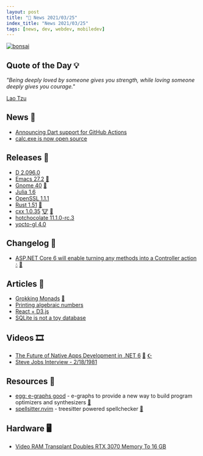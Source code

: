 ```yaml
---
layout: post
title: "📜 News 2021/03/25"
index_title: "News 2021/03/25"
tags: [news, dev, webdev, mobiledev]
---
```


<a href="https://daily-tech-news.github.io/2021/03/24/news.html">
  <img src="https://user-images.githubusercontent.com/430272/112575003-39f3f200-8dce-11eb-9e03-48b909dfa27a.jpeg"
     alt="bonsai"
     class="image">
</a>

## Quote of the Day 💡

_"Being deeply loved by someone gives you strength, while loving someone deeply gives you courage."_

[Lao Tzu](https://en.wikipedia.org/wiki/Laozi)

## News 📰

- [Announcing Dart support for GitHub Actions](https://medium.com/dartlang/announcing-dart-support-for-github-actions-3d892642104)
- [calc.exe is now open source](https://arstechnica.com/gadgets/2019/03/calc-exe-is-now-open-source-theres-surprising-depth-in-its-ancient-code/)

## Releases 🥳

- [D 2.096.0](https://dlang.org/blog/2021/03/24/d-2-096-0-released-and-other-news/)
- [Emacs 27.2](https://lists.gnu.org/archive/html/info-gnu/2021-03/msg00008.html) [🐃](https://www.gnu.org/software/emacs)
- [Gnome 40](https://forty.gnome.org/) [🐧](https://www.linux.org "#linux")
- [Julia 1.6](https://julialang.org/blog/2021/03/julia-1.6-highlights/)
- [OpenSSL 1.1.1](https://www.openssl.org/news/changelog.html#openssl-111)
- [Rust 1.51](https://blog.rust-lang.org/2021/03/25/Rust-1.51.0.html) [🦀](https://www.rust-lang.org "#rust")
- [cxx 1.0.35](https://github.com/dtolnay/cxx/releases/tag/1.0.35) [🐮](https://isocpp.org "#cpp") [🦀](https://www.rust-lang.org "#rust")
- [hotchocolate 11.1.0-rc.3](https://github.com/ChilliCream/hotchocolate/releases/tag/11.1.0-rc.3)
- [yocto-gl 4.0](https://github.com/xelatihy/yocto-gl/releases/tag/v4.0.0)

## Changelog 👀

- [ASP.NET Core 6 will enable turning any methods into a Controller action](https://github.com/dotnet/aspnetcore/issues/31181) [💧](https://elixir-lang.org "#elixirlang") [🔷](https://fsharp.org "#fsharp #dotnet")

## Articles 📜

- [Grokking Monads](https://dev.to/choc13/grokking-monads-in-f-3j7f) [🔷](https://fsharp.org "#fsharp #dotnet")
- [Printing algebraic numbers](https://fredrikj.net/blog/2021/03/printing-algebraic-numbers/)
- [React + D3.js](https://wattenberger.com/blog/react-and-d3)
- [SQLite is not a toy database](https://antonz.org/sqlite-is-not-a-toy-database/)

## Videos 🎞

- [The Future of Native Apps Development in .NET 6](https://www.youtube.com/watch?v=fPEdgXeqhE4) [🔷](https://fsharp.org "#fsharp #dotnet") [☪️ ](https://docs.microsoft.com/en-us/dotnet/csharp "#csharp #dotnet")
- [Steve Jobs Interview - 2/18/1981](https://www.youtube.com/watch?v=DbfejwP1d3c)

## Resources 🎪

- [egg: e-graphs good](https://github.com/egraphs-good) - e-graphs to provide a new way to build program optimizers and synthesizers [🦀](https://www.rust-lang.org "#rust")
- [spellsitter.nvim](https://github.com/lewis6991/spellsitter.nvim) - treesitter powered spellchecker [🍃](https://neovim.io "#neovim")

## Hardware 🖥

- [Video RAM Transplant Doubles RTX 3070 Memory To 16 GB](https://hackaday.com/2021/03/20/video-ram-transplant-doubles-rtx-3070-memory-to-16-gb/)

